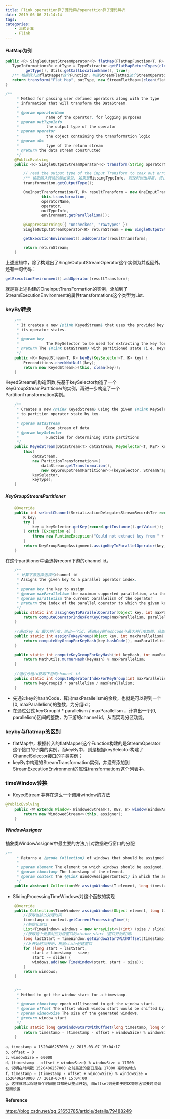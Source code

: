 ```yaml
---
title: Flink operattion算子源码解析operattion算子源码解析
date: 2019-06-06 21:14:14
tags:
categories:
    - 流式计算 
    - Flink
---
```



#### FlatMap为例

```java
public <R> SingleOutputStreamOperator<R> flatMap(FlatMapFunction<T, R> flatMapper) {
   TypeInformation<R> outType = TypeExtractor.getFlatMapReturnTypes(clean(flatMapper),
         getType(), Utils.getCallLocationName(), true);
   /** 根据传入的flatMapper这个Function，构建StreamFlatMap这个StreamOperator的具体子类实例 */
   return transform("Flat Map", outType, new StreamFlatMap<>(clean(flatMapper)));
}
```

```java
/**
	 * Method for passing user defined operators along with the type
	 * information that will transform the DataStream.
	 *
	 * @param operatorName
	 *            name of the operator, for logging purposes
	 * @param outTypeInfo
	 *            the output type of the operator
	 * @param operator
	 *            the object containing the transformation logic
	 * @param <R>
	 *            type of the return stream
	 * @return the data stream constructed
	 */
	@PublicEvolving
	public <R> SingleOutputStreamOperator<R> transform(String operatorName, TypeInformation<R> outTypeInfo, OneInputStreamOperator<T, R> operator) {

		// read the output type of the input Transform to coax out errors about MissingTypeInfo
		/** 读取输入转换的输出类型, 如果是MissingTypeInfo, 则及时抛出异常, 终止操作 */
		transformation.getOutputType();

		OneInputTransformation<T, R> resultTransform = new OneInputTransformation<>(
				this.transformation,
				operatorName,
				operator,
				outTypeInfo,
				environment.getParallelism());

		@SuppressWarnings({ "unchecked", "rawtypes" })
		SingleOutputStreamOperator<R> returnStream = new SingleOutputStreamOperator(environment, resultTransform);

		getExecutionEnvironment().addOperator(resultTransform);

		return returnStream;
	}
```

上述逻辑中，除了构建出了SingleOutputStreamOperator这个实例为并返回外，还有一句代码：
```java
getExecutionEnvironment().addOperator(resultTransform);
```
就是将上述构建的OneInputTransFormation的实例，添加到了StreamExecutionEnvironment的属性transformations这个类型为List.

### keyBy转换

```java
	/**
	 * It creates a new {@link KeyedStream} that uses the provided key for partitioning
	 * its operator states.
	 *
	 * @param key
	 *            The KeySelector to be used for extracting the key for partitioning
	 * @return The {@link DataStream} with partitioned state (i.e. KeyedStream)
	 */
	public <K> KeyedStream<T, K> keyBy(KeySelector<T, K> key) {
		Preconditions.checkNotNull(key);
		return new KeyedStream<>(this, clean(key));
	}
```
KeyedStream的构造函数,先基于keySelector构造了一个KeyGroupStreamPartitioner的实例，再进一步构造了一个PartitionTransformation实例。
```java
	/**
	 * Creates a new {@link KeyedStream} using the given {@link KeySelector}
	 * to partition operator state by key.
	 *
	 * @param dataStream
	 *            Base stream of data
	 * @param keySelector
	 *            Function for determining state partitions
	 */
	public KeyedStream(DataStream<T> dataStream, KeySelector<T, KEY> keySelector, TypeInformation<KEY> keyType) {
		this(
			dataStream,
			new PartitionTransformation<>(
				dataStream.getTransformation(),
				new KeyGroupStreamPartitioner<>(keySelector, StreamGraphGenerator.DEFAULT_LOWER_BOUND_MAX_PARALLELISM)),
			keySelector,
			keyType);
	}
```

##### KeyGroupStreamPartitioner
```java
	@Override
	public int selectChannel(SerializationDelegate<StreamRecord<T>> record) {
		K key;
		try {
			key = keySelector.getKey(record.getInstance().getValue());
		} catch (Exception e) {
			throw new RuntimeException("Could not extract key from " + record.getInstance().getValue(), e);
		}
		return KeyGroupRangeAssignment.assignKeyToParallelOperator(key, maxParallelism, numberOfChannels);
	}
```
在这个partitioner中会选择record下游的channel id。
```java
	/** 
	 * 计算下游选择选择的channel id
	 * Assigns the given key to a parallel operator index.
	 *
	 * @param key the key to assign
	 * @param maxParallelism the maximum supported parallelism, aka the number of key-groups.
	 * @param parallelism the current parallelism of the operator
	 * @return the index of the parallel operator to which the given key should be routed.
	 */
	public static int assignKeyToParallelOperator(Object key, int maxParallelism, int parallelism) {
		return computeOperatorIndexForKeyGroup(maxParallelism, parallelism, assignToKeyGroup(key, maxParallelism));
	}
	
	//通过key 和 最大并行度，给出一个id，通过key的hashcode与最大并行度取模，获取一个分组id
	public static int assignToKeyGroup(Object key, int maxParallelism) {
		return computeKeyGroupForKeyHash(key.hashCode(), maxParallelism);
	}
	
	public static int computeKeyGroupForKeyHash(int keyHash, int maxParallelism) {
		return MathUtils.murmurHash(keyHash) % maxParallelism;
	}
	
	//通过分组id获取下游的channel id
	public static int computeOperatorIndexForKeyGroup(int maxParallelism, int parallelism, int keyGroupId) {
		return keyGroupId * parallelism / maxParallelism;
	}
```
* 先通过key的hashCode，算出maxParallelism的余数，也就是可以得到一个[0, maxParallelism)的整数，为分组id； 
* 在通过公式 keyGroupId * parallelism / maxParallelism ，计算出一个[0, parallelism)区间的整数，为下游的channel id，从而实现分区功能。


### keyby与flatmap的区别
* flatMap中，根据传入的flatMapper这个Function构建的是StreamOperator这个接口的子类的实例，而keyBy中，则是根据keySelector构建了ChannelSelector接口的子类实例； 
* keyBy中构建的StreamTransformation实例，并没有添加到StreamExecutionEnvironment的属性transformations这个列表中。


### timeWindow转换

* KeyedStream中存在这么一个调用window的方法
```java
@PublicEvolving
	public <W extends Window> WindowedStream<T, KEY, W> window(WindowAssigner<? super T, W> assigner) {
		return new WindowedStream<>(this, assigner);
	}
```


##### WindowAssigner

抽象类WindowAssigner中最主要的方法,针对数据进行窗口的分配
```java
/**
	 * Returns a {@code Collection} of windows that should be assigned to the element.
	 *
	 * @param element The element to which windows should be assigned.
	 * @param timestamp The timestamp of the element.
	 * @param context The {@link WindowAssignerContext} in which the assigner operates.
	 */
	public abstract Collection<W> assignWindows(T element, long timestamp, WindowAssignerContext context);
```

* SlidingProcessingTimeWindows对这个函数的实现
```java
    @Override
	public Collection<TimeWindow> assignWindows(Object element, long timestamp, WindowAssignerContext context) {
	    //获取当前的处理时间
		timestamp = context.getCurrentProcessingTime();
		//初始化窗口
		List<TimeWindow> windows = new ArrayList<>((int) (size / slide));
		//获取这个元素对应对应窗口的window_start（窗口开始时间）
		long lastStart = TimeWindow.getWindowStartWithOffset(timestamp, offset, slide);
		//从开始时间开始，根据slide创建窗口
		for (long start = lastStart;
			start > timestamp - size;
			start -= slide) {
			windows.add(new TimeWindow(start, start + size));
		}
		return windows;
	}
```
```java

	/**
	 * Method to get the window start for a timestamp.
	 *
	 * @param timestamp epoch millisecond to get the window start.
	 * @param offset The offset which window start would be shifted by.
	 * @param windowSize The size of the generated windows.
	 * @return window start
	 */
	public static long getWindowStartWithOffset(long timestamp, long offset, long windowSize) {
		return timestamp - (timestamp - offset + windowSize) % windowSize;
	}
```
```
a、timestamp = 1520406257000 // 2018-03-07 15:04:17 
b、offset = 0 
c、windowSize = 60000 
d、(timestamp - offset + windowSize) % windowSize = 17000 
e、说明在时间戳 1520406257000 之前最近的窗口是在 17000 毫秒的地方 
f、timestamp - (timestamp - offset + windowSize) % windowSize = 1520406240000 // 2018-03-07 15:04:00 
g、这样就可以保证每个时间窗口都是从整点开始, 而offset则是由于时区等原因需要时间调整而设置

```


#### Reference
https://blog.csdn.net/qq_21653785/article/details/79488249